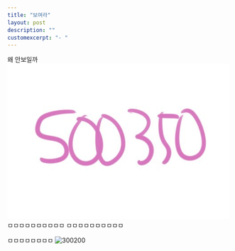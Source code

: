 ```yaml
---
title: "보여라"
layout: post
description: ""
customexcerpt: "- "
---
```


왜 안보일까
![다시](/assets/img/500350.jpg)
ㅁㅁㅁㅁㅁㅁㅁㅁㅁㅁ
ㅁㅁㅁㅁㅁㅁㅁㅁㅁㅁ

ㅁㅁㅁㅁㅁㅁㅁㅁ
![300200](/assets/img/300200.jpg)
